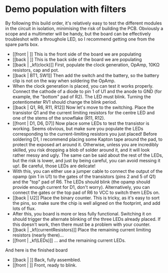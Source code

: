 # Demo population with filters

By following this build order, it's relatively easy to test the different modules in the circuit in isolation, minimising the risk of building the PCB. Obviously a scope and a multimeter will be handy, but the board can be effectively troubleshot with a throughole LED, so I recommend getting one from the spare parts box.

- [[front | ]] This is the front side of the board we are populating
- [[back | ]] This is the back side of the board we are populating
- [[back | _kf(clock)]] First, populate the clock generation, OpAmp, 10KΩ resistors, cap and pot.
- [[back | BT1, SW1]] Then add the switch and the battery, so the battery clip is not on the way when soldering the OpAmp.
- When the clock generation is placed, you can test it works properly. Connect the cathode of a diode to pin 1 of U1 and the anode to GND (for example, the "bottom" pad of R2). The LED must blink. Turning the potentiometer RV1 should change the blink period.
- [[back | Q1, R6, R11, R12]] Now let's move to the switching. Place the transistor Q1 and the current limiting resistors for the centre LED and one of the stems of the snowflake (R11, R12).
- [[front | D1, D6, D7]] Now place some LEDs to test the transistor is working. Seems obvious, but make sure you populate the LEDs corresponding to the current-limiting resistors you just placed! Before soldering D1, I recommend placing some Kapton tape around the pad, to protect the exposed art around it. Otherwise, unless you are incredibly skilled, you risk dropping a blob of solder around it, and it will look rather messy and ugly. The same can be said about the rest of the LEDs, but the risk is lower, and just by being careful, you can avoid messing it up!. Be careful, those LEDs are delicate!
- With this, you can either use a jumper cable to connect the output of the opamp (pin 1 in U1) to the gates of the transistors (pins 2 and 5 of Q1) and the "top" pad of R6. The LEDs should blink (the opamp should provide enough current for D1, don't worry). Alternatively, you can connect the gates or the top pad of R6 to VCC to switch them LEDs on.
- [[back | U2]] Place the binary counter. This is tricky, as it's easy to sort the pins, so make sure the chip is well aligned on the footprint, and add lots of flux.
- After this, you board is more or less fully functional. Switching it on should trigger the alternate blinking of the three LEDs already placed. If this doesn't work, then there must be a problem with your counter.
- [[back | _kf(currentResistors)]] Place the remaining current limiting resistors (nearly there)...
- [[front | _kf(LEDs)]] ... and the remaining current LEDs.

And here is the finished board

- [[back | ]] Back, fully assembled.
- [[front | ]] Front, ready to blink.
